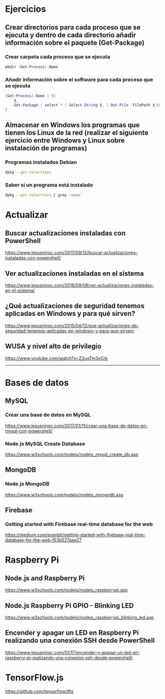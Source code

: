 # Ejercicios
## Crear directorios para cada proceso que se ejecuta y dentro de cada directorio añadir información sobre el paquete (Get-Package)

### Crear carpeta cada proceso que se ejecuta
```PowerShell
mkdir (Get-Process).Name
```
### Añadir información sobre el software para cada proceso que se ejecuta
```PowerShell
(Get-Process).Name | %{
    $_
    Get-Package | select * | Select-String $_ | Out-File -FilePath $_\$_
}
```

## Almacenar en Windows los programas que tienen los Linux de la red (realizar el siguiente ejercicio entre Windows y Linux sobre instalación de programas)
### Programas instalados Debian
```bash
dpkg --get-selections
```

### Saber si un programa está instalado
```bash
dpkg --get-selections | grep 'nano'
```

# Actualizar
## Buscar actualizaciones instaladas con PowerShell
https://www.jesusninoc.com/2017/09/12/buscar-actualizaciones-instaladas-con-powershell/
## Ver actualizaciones instaladas en el sistema
https://www.jesusninoc.com/2016/09/08/ver-actualizaciones-instaladas-en-el-sistema/
## ¿Qué actualizaciones de seguridad tenemos aplicadas en Windows y para qué sirven?
https://www.jesusninoc.com/2015/04/12/que-actualizaciones-de-seguridad-tenemos-aplicadas-en-windows-y-para-que-sirven/
## WUSA y nivel alto de privilegio
https://www.youtube.com/watch?v=Z2ugTm3vCrk

------------------

# Bases de datos
## MySQL
### Crear una base de datos en MySQL
https://www.jesusninoc.com/2017/01/11/crear-una-base-de-datos-en-mysql-con-powershell/
### Node.js MySQL Create Database
https://www.w3schools.com/nodejs/nodejs_mysql_create_db.asp
## MongoDB
### Node.js MongoDB
https://www.w3schools.com/nodejs/nodejs_mongodb.asp
## Firebase
### Getting started with Firebase real-time database for the web
https://medium.com/evenbit/getting-started-with-firebase-real-time-database-for-the-web-f53b527aae27

# Raspberry Pi
## Node.js and Raspberry Pi
https://www.w3schools.com/nodejs/nodejs_raspberrypi.asp
## Node.js Raspberry Pi GPIO - Blinking LED
https://www.w3schools.com/nodejs/nodejs_raspberrypi_blinking_led.asp
## Encender y apagar un LED en Raspberry Pi realizando una conexión SSH desde PowerShell
https://www.jesusninoc.com/01/17/encender-y-apagar-un-led-en-raspberry-pi-realizando-una-conexion-ssh-desde-powershell/

# TensorFlow.js
https://github.com/tensorflow/tfjs
